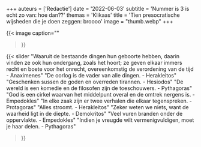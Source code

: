+++
auteurs = ['Redactie']
date = '2022-06-03'
subtitle = 'Nummer is 3 is echt zo van: hoe dan??'
themas = 'Klikaas'
title = 'Tien presocratische wijsheden die je doen zeggen: broooo'
image = "thumb.webp"
+++


{{< image
	caption=""
>}}

{{< slider
	"Waaruit de bestaande dingen hun geboorte hebben, daarin vinden ze ook hun ondergang, zoals het hoort; ze geven elkaar immers recht en boete voor het onrecht, overeenkomstig de verordening van de tijd - Anaximenes"
	"De oorlog is de vader van alle dingen. - Herakleitos"
	"Geschenken sussen de goden en overreden tirannen. - Hesiodos"
	"De wereld is een komedie en de filosofen zijn de toeschouwers. - Pythagoras"
	"God is een cirkel waarvan het middelpunt overal en de omtrek nergens is. - Empedokles"
	"In elke zaak zijn er twee verhalen die elkaar tegenspreken. - Protagoras"
	"Alles stroomt. - Herakleitos"
	"Zeker weten we niets, want de waarheid ligt in de diepte. - Demokritos"
	"Veel vuren branden onder de oppervlakte. - Empedokles"
	"Indien je vreugde wilt vermenigvuldigen, moet je haar delen. - Pythagoras"
>}}
